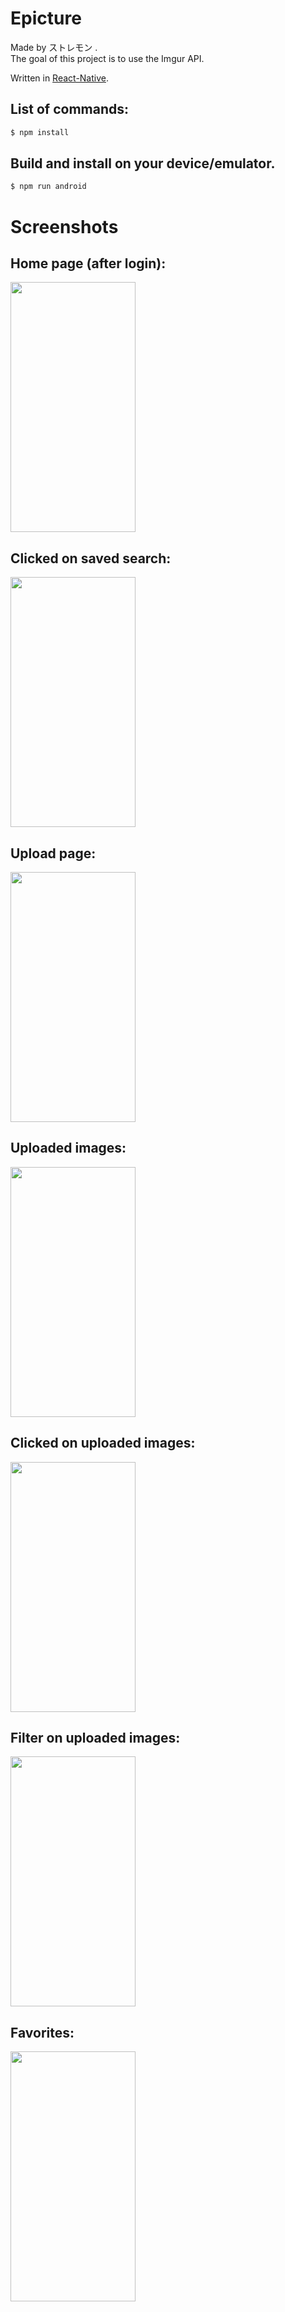 # Epicture

Made by ストレモン .<br>
The goal of this project is to use the Imgur API.<br>

Written in [React-Native](https://reactnative.dev/).

## List of commands:

```sh
$ npm install
```
## Build and install on your device/emulator.

```sh
$ npm run android
```

# Screenshots
## Home page (after login):
<img src="https://i.imgur.com/omAHyPD.jpg" width="200" height="400"><br>

## Clicked on saved search:
<img src="https://i.imgur.com/FtbuVCx_d.webp?maxwidth=760&fidelity=grand" width="200" height="400"><br>

## Upload page:
<img src="https://i.imgur.com/IrOpuDy_d.webp?maxwidth=760&fidelity=grand" width="200" height="400"><br>

## Uploaded images:
<img src="https://i.imgur.com/vfSnAL9_d.webp?maxwidth=760&fidelity=grand" width="200" height="400"><br>

## Clicked on uploaded images:
<img src="https://i.imgur.com/lBXTMHc.jpg" width="200" height="400"><br>

## Filter on uploaded images:
<img src="https://i.imgur.com/GklJeOo.jpg" width="200" height="400"><br>

## Favorites:
<img src="https://i.imgur.com/d7EKmFm_d.webp?maxwidth=760&fidelity=grand" width="200" height="400"><br>
